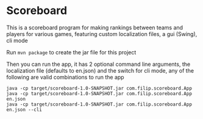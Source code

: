 # Scoreboard

This is a scoreboard program for making rankings between teams and players for various games, featuring custom localization files, a gui (Swing), cli mode

Run `mvn package` to create the jar file for this project

Then you can run the app, it has 2 optional command line arguments, the localization file (defaults to en.json) and the switch for cli mode, any of the following are valid combinations to run the app

```
java -cp target/scoreboard-1.0-SNAPSHOT.jar com.filip.scoreboard.App
java -cp target/scoreboard-1.0-SNAPSHOT.jar com.filip.scoreboard.App en.json
java -cp target/scoreboard-1.0-SNAPSHOT.jar com.filip.scoreboard.App en.json --cli
```

